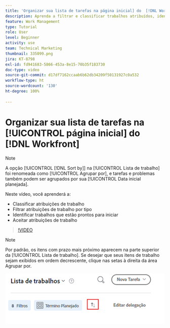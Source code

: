 ```yaml
---
title: 'Organizar sua lista de tarefas na página inicial] do  [!DNL Workfront] [!UICONTROL '
description: Aprenda a filtrar e classificar trabalhos atribuídos, identificar trabalhos que estão prontos para iniciar e aceitar atribuições de trabalho no  [!DNL  Workfront].
feature: Work Management
type: Tutorial
role: User
level: Beginner
activity: use
team: Technical Marketing
thumbnail: 335099.png
jira: KT-8798
exl-id: fd941683-5866-453a-8e15-70b35f183730
doc-type: video
source-git-commit: d17df7162ccaab6b62db34209f50131927c0a532
workflow-type: ht
source-wordcount: '130'
ht-degree: 100%

---
```


# Organizar sua lista de tarefas na [!UICONTROL página inicial] do [!DNL Workfront]

>[!NOTE]
>
>A opção [!UICONTROL [!DNL Sort by]] na [!UICONTROL Lista de trabalho] foi renomeada como [!UICONTROL Agrupar por], e tarefas e problemas também podem ser agrupados por sua [!UICONTROL Data inicial planejada].

Neste vídeo, você aprenderá a:

* Classificar atribuições de trabalho
* Filtrar atribuições de trabalho por tipo
* Identificar trabalhos que estão prontos para iniciar
* Aceitar atribuições de trabalho

>[!VIDEO](https://video.tv.adobe.com/v/335099/?quality=12&learn=on&enablevpops)

>[!NOTE]
>
>Por padrão, os itens com prazo mais próximo aparecem na parte superior da [!UICONTROL Lista de trabalho]. Se desejar que seus itens de trabalho sejam exibidos em ordem decrescente, clique nas setas à direita da área Agrupar por.

![Imagem de uma tela mostrando sua lista de trabalho agrupada por data de vencimento.](assets/work-list-arrows.png)
